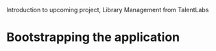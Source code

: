 Introduction to upcoming project, Library Management from TalentLabs

# Bootstrapping the application

